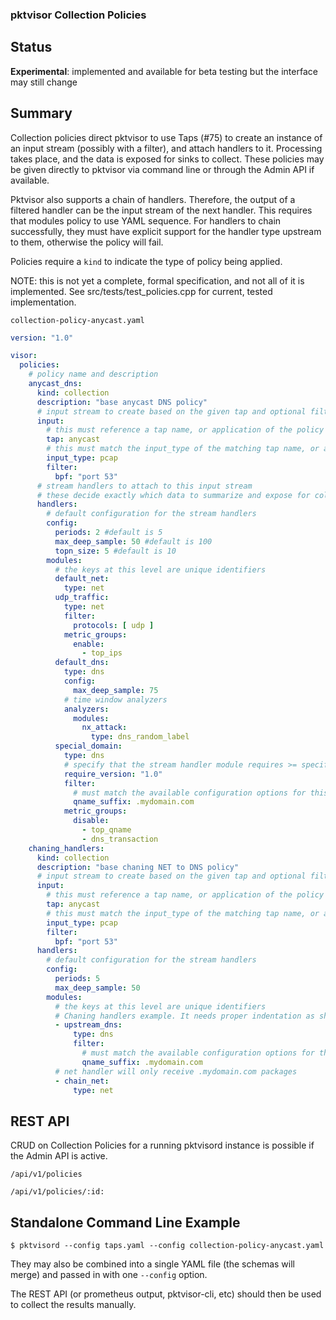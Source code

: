 ### pktvisor Collection Policies

## Status

**Experimental**: implemented and available for beta testing but the interface may still change

## Summary

Collection policies direct pktvisor to use Taps (#75) to create an instance of an input stream (possibly with a filter),
and attach handlers to it. Processing takes place, and the data is exposed for sinks to collect. These policies may be
given directly to pktvisor via command line or through the Admin API if available.

Pktvisor also supports a chain of handlers. Therefore, the output of a filtered handler can be the input stream of the
next handler. This requires that modules policy to use YAML sequence. For handlers to chain successfully, they must have
explicit support for the handler type upstream to them, otherwise the policy will fail.

Policies require a `kind` to indicate the type of policy being applied.

NOTE: this is not yet a complete, formal specification, and not all of it is implemented. See
src/tests/test_policies.cpp for current, tested implementation.

`collection-policy-anycast.yaml`

```yaml
version: "1.0"

visor:
  policies:
    # policy name and description
    anycast_dns:
      kind: collection
      description: "base anycast DNS policy"
      # input stream to create based on the given tap and optional filter config
      input:
        # this must reference a tap name, or application of the policy will fail
        tap: anycast
        # this must match the input_type of the matching tap name, or application of the policy will fail
        input_type: pcap
        filter:
          bpf: "port 53"
      # stream handlers to attach to this input stream
      # these decide exactly which data to summarize and expose for collection
      handlers:
        # default configuration for the stream handlers
        config:
          periods: 2 #default is 5
          max_deep_sample: 50 #default is 100
          topn_size: 5 #default is 10
        modules:
          # the keys at this level are unique identifiers
          default_net:
            type: net
          udp_traffic:
            type: net
            filter:
              protocols: [ udp ]
            metric_groups:
              enable:
                - top_ips
          default_dns:
            type: dns
            config:
              max_deep_sample: 75
            # time window analyzers
            analyzers:
              modules:
                nx_attack:
                  type: dns_random_label
          special_domain:
            type: dns
            # specify that the stream handler module requires >= specific version to be successfully applied 
            require_version: "1.0"
            filter:
              # must match the available configuration options for this version of this stream handler
              qname_suffix: .mydomain.com
            metric_groups:
              disable:
                - top_qname
                - dns_transaction
    chaning_handlers:
      kind: collection
      description: "base chaning NET to DNS policy"
      # input stream to create based on the given tap and optional filter config
      input:
        # this must reference a tap name, or application of the policy will fail
        tap: anycast
        # this must match the input_type of the matching tap name, or application of the policy will fail
        input_type: pcap
        filter:
          bpf: "port 53"
      handlers:
        # default configuration for the stream handlers
        config:
          periods: 5
          max_deep_sample: 50
        modules:
          # the keys at this level are unique identifiers
          # Chaning handlers example. It needs proper indentation as shown below
          - upstream_dns:
              type: dns
              filter:
                # must match the available configuration options for this version of this stream handler
                qname_suffix: .mydomain.com
          # net handler will only receive .mydomain.com packages
          - chain_net:
              type: net
```

## REST API

CRUD on Collection Policies for a running pktvisord instance is possible if the Admin API is active.

`/api/v1/policies`

`/api/v1/policies/:id:`

## Standalone Command Line Example

```shell
$ pktvisord --config taps.yaml --config collection-policy-anycast.yaml
```

They may also be combined into a single YAML file (the schemas will merge) and passed in with one `--config` option.

The REST API (or prometheus output, pktvisor-cli, etc) should then be used to collect the results manually.


